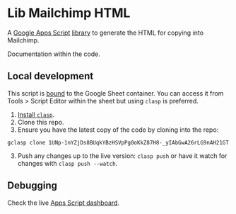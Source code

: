 # Lib Mailchimp HTML

A [Google Apps Script](https://developers.google.com/apps-script/overview)
[library](https://developers.google.com/apps-script/guides/libraries) to
generate the HTML for copying into Mailchimp.

Documentation within the code.

## Local development

This script is [bound](https://developers.google.com/apps-script/guides/bound)
to the Google Sheet container. You can access it from Tools > Script Editor
within the sheet but using `clasp` is preferred.

1. [Install `clasp`](https://developers.google.com/apps-script/guides/clasp).
2. Clone this repo.
3. Ensure you have the latest copy of the code by cloning into the repo:

`gclasp clone 1UNp-1nYZjDs8BUqkYBzHSVpPg0oKkZ87H8-_yIAbGwA26rLG9nAH21GT`

3. Push any changes up to the live version: `clasp push` or have it watch for
   changes with `clasp push --watch`.

## Debugging

Check the live [Apps Script dashboard](https://script.google.com/home/all).
